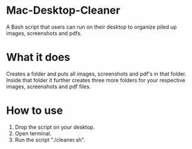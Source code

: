 # Mac-Desktop-Cleaner
A Bash script that users can run on their desktop to organize piled up images, screenshots and pdfs.

# What it does
Creates a folder and puts all images, screenshots and pdf's in that folder. Inside that folder it further creates three more folders for your respective images, screenshots and pdf files.

# How to use
1. Drop the script on your desktop. 
2. Open terminal.
3. Run the script "./cleaner.sh".


